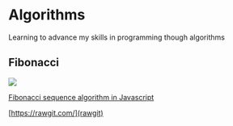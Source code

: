 # Algorithms
Learning to advance my skills in programming though algorithms

## Fibonacci
![](https://cdn-images-1.medium.com/max/2000/1*2laBY0J-h42yqCBm9FQmIQ.jpeg)

[Fibonacci sequence algorithm in Javascript](https://medium.com/developers-writing/fibonacci-sequence-algorithm-in-javascript-b253dc7e320e)


[https://rawgit.com/](rawgit)